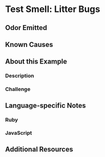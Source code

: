 # Test Smell: Litter Bugs

## Odor Emitted

## Known Causes

## About this Example

### Description

### Challenge

## Language-specific Notes

### Ruby

### JavaScript

## Additional Resources

